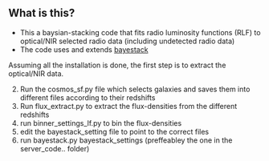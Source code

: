 ## What is this?
* This a baysian-stacking code that fits radio luminosity functions (RLF) to optical/NIR selected radio data (including undetected radio data)
* The code uses and extends [bayestack](https://github.com/jtlz2/bayestack)

Assuming all the installation is done, the first step is to extract the optical/NIR data.

2. Run the cosmos_sf.py file which selects galaxies and saves them into different files according to their redshifts
3. Run flux_extract.py to extract the flux-densities from the different redshifts
4. run binner_settings_lf.py to bin the flux-densities
5. edit the bayestack_setting file to point to the correct files
6. run bayestack.py bayestack_settings (preffeabley the one in the server_code.. folder)
